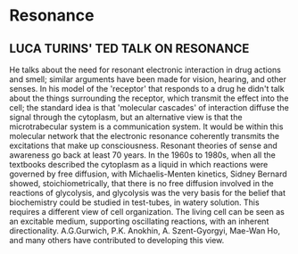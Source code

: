 # Resonance

## LUCA TURINS' TED TALK ON RESONANCE
He talks about the need for resonant electronic interaction in drug actions and smell; similar arguments have been made for vision, hearing, and other senses. In his model of the 'receptor' that responds to a drug he didn't talk about the things surrounding the receptor, which transmit the effect into the cell; the standard idea is that 'molecular cascades' of interaction diffuse the signal through the cytoplasm, but an alternative view is that the microtrabecular system is a communication system. It would be within this molecular network that the electronic resonance coherently transmits the excitations that make up consciousness. Resonant theories of sense and awareness go back at least 70 years. In the 1960s to 1980s, when all the textbooks described the cytoplasm as a liquid in which reactions were governed by free diffusion, with Michaelis-Menten kinetics, Sidney Bernard showed, stoichiometrically, that there is no free diffusion involved in the reactions of glycolysis, and glycolysis was the very basis for the belief that biochemistry could be studied in test-tubes, in watery solution. This requires a different view of cell organization. The living cell can be seen as an excitable medium, supporting oscillating reactions, with an inherent directionality. A.G.Gurwich, P.K. Anokhin, A. Szent-Gyorgyi, Mae-Wan Ho, and many others have contributed to developing this view.